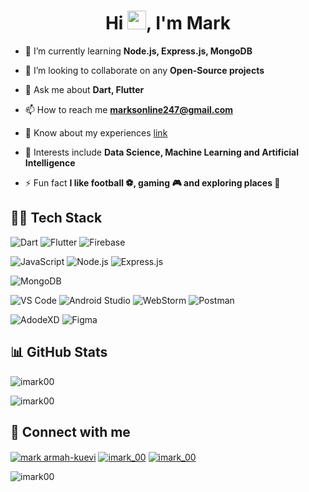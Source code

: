 <h1 align="center">Hi <img src="https://raw.githubusercontent.com/MartinHeinz/MartinHeinz/master/wave.gif" width="30px">, I'm Mark</h1>


- 🌱 I’m currently learning **Node.js, Express.js, MongoDB**

- 👯 I’m looking to collaborate on any **Open-Source projects**

- 💬 Ask me about **Dart, Flutter**

- 📫 How to reach me **marksonline247@gmail.com**

- 📄 Know about my experiences [link](https://app.flowcv.com/resume-feedback/RgIitveK3wO3)

- 🤔 Interests include **Data Science, Machine Learning and Artificial Intelligence**

- ⚡ Fun fact **I like football ⚽, gaming 🎮 and exploring places 🧐**

## 👨‍💻 Tech Stack
<!-- <p align="left"> <a href="https://dart.dev" target="_blank" rel="noreferrer"> <img src="https://www.vectorlogo.zone/logos/dartlang/dartlang-icon.svg" alt="dart" width="40" height="40"/> </a> <a href="https://expressjs.com" target="_blank" rel="noreferrer"> <img src="https://raw.githubusercontent.com/devicons/devicon/master/icons/express/express-original-wordmark.svg" alt="express" width="40" height="40"/> </a> <a href="https://www.figma.com/" target="_blank" rel="noreferrer"> <img src="https://www.vectorlogo.zone/logos/figma/figma-icon.svg" alt="figma" width="40" height="40"/> </a> <a href="https://firebase.google.com/" target="_blank" rel="noreferrer"> <img src="https://www.vectorlogo.zone/logos/firebase/firebase-icon.svg" alt="firebase" width="40" height="40"/> </a> <a href="https://flutter.dev" target="_blank" rel="noreferrer"> <img src="https://www.vectorlogo.zone/logos/flutterio/flutterio-icon.svg" alt="flutter" width="40" height="40"/> </a> <a href="https://developer.mozilla.org/en-US/docs/Web/JavaScript" target="_blank" rel="noreferrer"> <img src="https://raw.githubusercontent.com/devicons/devicon/master/icons/javascript/javascript-original.svg" alt="javascript" width="40" height="40"/> </a> <a href="https://www.mongodb.com/" target="_blank" rel="noreferrer"> <img src="https://raw.githubusercontent.com/devicons/devicon/master/icons/mongodb/mongodb-original-wordmark.svg" alt="mongodb" width="40" height="40"/> </a> <a href="https://nodejs.org" target="_blank" rel="noreferrer"> <img src="https://raw.githubusercontent.com/devicons/devicon/master/icons/nodejs/nodejs-original-wordmark.svg" alt="nodejs" width="40" height="40"/> </a> <a href="https://postman.com" target="_blank" rel="noreferrer"> <img src="https://www.vectorlogo.zone/logos/getpostman/getpostman-icon.svg" alt="postman" width="40" height="40"/> </a> <a href="https://www.adobe.com/products/xd.html" target="_blank" rel="noreferrer"> <img src="https://cdn.worldvectorlogo.com/logos/adobe-xd.svg" alt="xd" width="40" height="40"/> </a> </p> -->

![Dart](https://img.shields.io/badge/Dart-0175C2?style=for-the-badge&logo=dart&logoColor=white) ![Flutter](https://img.shields.io/badge/Flutter-02569B?style=for-the-badge&logo=flutter&logoColor=white) ![Firebase](https://img.shields.io/badge/Firebase-FFCA28?style=for-the-badge&logo=Firebase&logoColor=black)

![JavaScript](https://img.shields.io/badge/JavaScript-F7DF1E?style=for-the-badge&logo=javascript&logoColor=black) ![Node.js](https://img.shields.io/badge/Node.js-43853D?style=for-the-badge&logo=node.js&logoColor=white) ![Express.js](https://img.shields.io/badge/Express.js-404D59?style=for-the-badge)

![MongoDB](https://img.shields.io/badge/MongoDB-4EA94B?style=for-the-badge&logo=mongodb&logoColor=white)

![VS Code](https://img.shields.io/badge/Visual_Studio_Code-0078D4?style=for-the-badge&logo=visual%20studio%20code&logoColor=white) ![Android Studio](https://img.shields.io/badge/Android_Studio-3DDC84?style=for-the-badge&logo=android-studio&logoColor=white) ![WebStorm](https://img.shields.io/badge/WebStorm-000000?style=for-the-badge&logo=WebStorm&logoColor=white) ![Postman](https://img.shields.io/badge/Postman-FF6C37?style=for-the-badge&logo=postman&logoColor=white)

![AdodeXD](https://img.shields.io/badge/Adobe%20XD-470137?style=for-the-badge&logo=Adobe%20XD&logoColor=#FF61F6) ![Figma](https://img.shields.io/badge/Figma-F24E1E?style=for-the-badge&logo=figma&logoColor=white)

<!-- <p><img align="cneter" src="https://github-readme-stats.vercel.app/api/top-langs?username=imark00&show_icons=true&locale=en&layout=compact" alt="imark00" /></p> -->

## 📊 GitHub Stats
<p><img align="center" src="https://github-readme-stats.vercel.app/api?username=imark00&show_icons=true&locale=en" alt="imark00" /></p>

<p><img align="center" src="https://github-readme-streak-stats.herokuapp.com/?user=imark00&" alt="imark00" /></p>

## 💬 Connect with me
<p align="left">
<a href="https://www.linkedin.com/in/mark-armah-kuevi-08081b164" target="blank"><img align="center" src="https://img.shields.io/badge/LinkedIn-0077B5?style=for-the-badge&logo=linkedin&logoColor=white" alt="mark armah-kuevi" /></a>
<a href="https://twitter.com/imark_00" target="blank"><img align="center" src="https://img.shields.io/badge/Twitter-1DA1F2?style=for-the-badge&logo=twitter&logoColor=white" alt="imark_00" /></a>
<a href="mailto:marksonline247.gmail.com" target="blank"><img align="center" src="https://img.shields.io/badge/Gmail-D14836?style=for-the-badge&logo=gmail&logoColor=white" alt="imark_00" /></a>
</p>

<p align="left"> <img src="https://komarev.com/ghpvc/?username=imark00&label=Profile%20views&color=0e75b6&style=flat" alt="imark00" /> </p>
